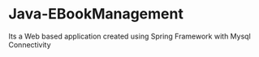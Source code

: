 # Java-EBookManagement
Its a Web based application created using Spring Framework with Mysql Connectivity
